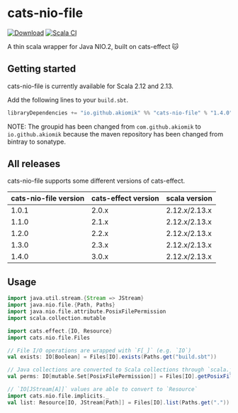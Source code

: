 # cats-nio-file

[![Download](https://api.bintray.com/packages/akiomik/maven/cats-nio-file/images/download.svg)](https://bintray.com/akiomik/maven/cats-nio-file/_latestVersion)
[![Scala CI](https://github.com/akiomik/cats-nio-file/workflows/Scala%20CI/badge.svg)](https://github.com/akiomik/cats-nio-file/actions?query=workflow%3A%22Scala+CI%22)

A thin scala wrapper for Java NIO.2, built on cats-effect 🐱

## Getting started

cats-nio-file is currently available for Scala 2.12 and 2.13.

Add the following lines to your `build.sbt`.

```scala
libraryDependencies += "io.github.akiomik" %% "cats-nio-file" % "1.4.0"
```

NOTE: The groupid has been changed from `com.github.akiomik` to `io.github.akiomik` because the maven repository has been changed from bintray to sonatype.

## All releases

cats-nio-file supports some different versions of cats-effect.

| cats-nio-file version | cats-effect version | scala version |
| --------------------- | ------------------- | ------------- |
| 1.0.1                 | 2.0.x               | 2.12.x/2.13.x |
| 1.1.0                 | 2.1.x               | 2.12.x/2.13.x |
| 1.2.0                 | 2.2.x               | 2.12.x/2.13.x |
| 1.3.0                 | 2.3.x               | 2.12.x/2.13.x |
| 1.4.0                 | 3.0.x               | 2.12.x/2.13.x |


## Usage

```scala
import java.util.stream.{Stream => JStream}
import java.nio.file.{Path, Paths}
import java.nio.file.attribute.PosixFilePermission
import scala.collection.mutable

import cats.effect.{IO, Resource}
import cats.nio.file.Files

// File I/O operations are wrapped with `F[_]` (e.g. `IO`)
val exists: IO[Boolean] = Files[IO].exists(Paths.get("build.sbt"))

// Java collections are converted to Scala collections through `scala.jdk.CollectionConverters`
val perms: IO[mutable.Set[PosixFilePermission]] = Files[IO].getPosixFilePermissions(Paths.get("build.sbt"))

// `IO[JStream[A]]` values are able to convert to `Resource`
import cats.nio.file.implicits._
val list: Resource[IO, JStream[Path]] = Files[IO].list(Paths.get(".")).resource
```
